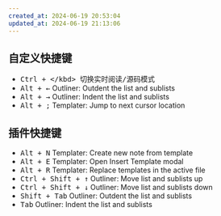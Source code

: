 ```yaml
---
created_at: 2024-06-19 20:53:04
updated_at: 2024-06-19 21:13:06
---
```

## 自定义快捷键

- <kbd>Ctrl + \</kbd> 切换实时阅读/源码模式
- <kbd>Alt + ←</kbd> Outliner: Outdent the list and sublists
- <kbd>Alt + →</kbd> Outliner: Indent the list and sublists
- <kbd>Alt + ;</kbd> Templater: Jump to next cursor location

## 插件快捷键

- <kbd>Alt + N</kbd> Templater: Create new note from template
- <kbd>Alt + E</kbd> Templater: Open Insert Template modal
- <kbd>Alt + R</kbd> Templater: Replace templates in the active file
- <kbd>Ctrl + Shift + ↑</kbd> Outliner: Move list and sublists up
- <kbd>Ctrl + Shift + ↓</kbd> Outliner: Move list and sublists down
- <kbd>Shift + Tab</kbd> Outliner: Outdent the list and sublists
- <kbd>Tab</kbd> Outliner: Indent the list and sublists


 
